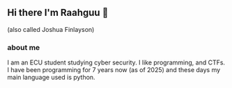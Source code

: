 ## Hi there I'm Raahguu 👋

(also called Joshua Finlayson)

<!--
**Raahguu/Raahguu** is a ✨ _special_ ✨ repository because its `README.md` (this file) appears on your GitHub profile.

Here are some ideas to get you started:

- 🔭 I’m currently working on ...
- 🌱 I’m currently learning ...
- 👯 I’m looking to collaborate on ...
- 🤔 I’m looking for help with ...
- 💬 Ask me about ...
- 📫 How to reach me: ...
- 😄 Pronouns: ...
- ⚡ Fun fact: ...
-->
### about me

I am an ECU student studying cyber security. I like programming, and CTFs. I have been programming for 7 years now (as of 2025) and these days my main language used is python.
